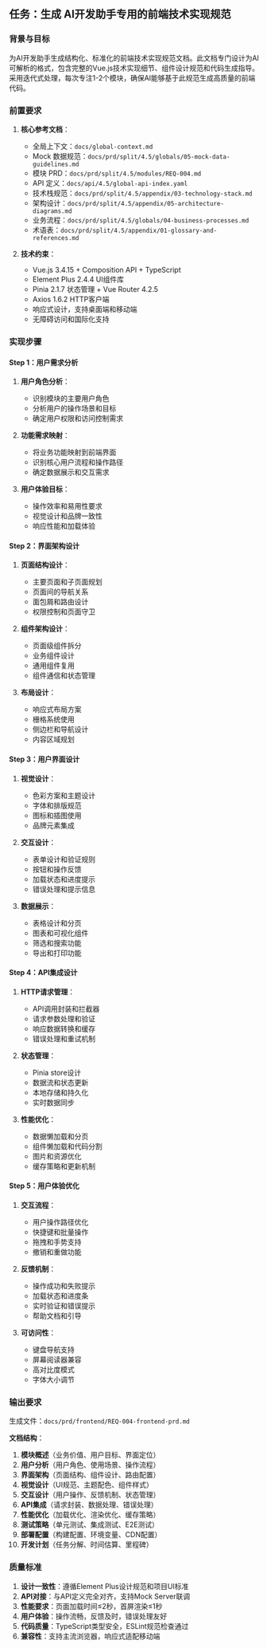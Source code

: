 ## 任务：生成 AI开发助手专用的前端技术实现规范

### 背景与目标
为AI开发助手生成结构化、标准化的前端技术实现规范文档。此文档专门设计为AI可解析的格式，包含完整的Vue.js技术实现细节、组件设计规范和代码生成指导。采用迭代式处理，每次专注1-2个模块，确保AI能够基于此规范生成高质量的前端代码。

### 前置要求
1. **核心参考文档**：
   - 全局上下文：`docs/global-context.md`
   - Mock 数据规范：`docs/prd/split/4.5/globals/05-mock-data-guidelines.md`
   - 模块 PRD：`docs/prd/split/4.5/modules/REQ-004.md`
   - API 定义：`docs/api/4.5/global-api-index.yaml`
   - 技术栈规范：`docs/prd/split/4.5/appendix/03-technology-stack.md`
   - 架构设计：`docs/prd/split/4.5/appendix/05-architecture-diagrams.md`
   - 业务流程：`docs/prd/split/4.5/globals/04-business-processes.md`
   - 术语表：`docs/prd/split/4.5/appendix/01-glossary-and-references.md`

2. **技术约束**：
   - Vue.js 3.4.15 + Composition API + TypeScript
   - Element Plus 2.4.4 UI组件库
   - Pinia 2.1.7 状态管理 + Vue Router 4.2.5
   - Axios 1.6.2 HTTP客户端
   - 响应式设计，支持桌面端和移动端
   - 无障碍访问和国际化支持

### 实现步骤

#### Step 1：用户需求分析
1. **用户角色分析**：
   - 识别模块的主要用户角色
   - 分析用户的操作场景和目标
   - 确定用户权限和访问控制需求

2. **功能需求映射**：
   - 将业务功能映射到前端界面
   - 识别核心用户流程和操作路径
   - 确定数据展示和交互需求

3. **用户体验目标**：
   - 操作效率和易用性要求
   - 视觉设计和品牌一致性
   - 响应性能和加载体验

#### Step 2：界面架构设计
1. **页面结构设计**：
   - 主要页面和子页面规划
   - 页面间的导航关系
   - 面包屑和路由设计
   - 权限控制和页面守卫

2. **组件架构设计**：
   - 页面级组件拆分
   - 业务组件设计
   - 通用组件复用
   - 组件通信和状态管理

3. **布局设计**：
   - 响应式布局方案
   - 栅格系统使用
   - 侧边栏和导航设计
   - 内容区域规划

#### Step 3：用户界面设计
1. **视觉设计**：
   - 色彩方案和主题设计
   - 字体和排版规范
   - 图标和插图使用
   - 品牌元素集成

2. **交互设计**：
   - 表单设计和验证规则
   - 按钮和操作反馈
   - 加载状态和进度提示
   - 错误处理和提示信息

3. **数据展示**：
   - 表格设计和分页
   - 图表和可视化组件
   - 筛选和搜索功能
   - 导出和打印功能

#### Step 4：API集成设计
1. **HTTP请求管理**：
   - API调用封装和拦截器
   - 请求参数处理和验证
   - 响应数据转换和缓存
   - 错误处理和重试机制

2. **状态管理**：
   - Pinia store设计
   - 数据流和状态更新
   - 本地存储和持久化
   - 实时数据同步

3. **性能优化**：
   - 数据懒加载和分页
   - 组件懒加载和代码分割
   - 图片和资源优化
   - 缓存策略和更新机制

#### Step 5：用户体验优化
1. **交互流程**：
   - 用户操作路径优化
   - 快捷键和批量操作
   - 拖拽和手势支持
   - 撤销和重做功能

2. **反馈机制**：
   - 操作成功和失败提示
   - 加载状态和进度条
   - 实时验证和错误提示
   - 帮助文档和引导

3. **可访问性**：
   - 键盘导航支持
   - 屏幕阅读器兼容
   - 高对比度模式
   - 字体大小调节

### 输出要求
生成文件：`docs/prd/frontend/REQ-004-frontend-prd.md`

**文档结构**：
1. **模块概述**（业务价值、用户目标、界面定位）
2. **用户分析**（用户角色、使用场景、操作流程）
3. **界面架构**（页面结构、组件设计、路由配置）
4. **视觉设计**（UI规范、主题配色、组件样式）
5. **交互设计**（用户操作、反馈机制、状态管理）
6. **API集成**（请求封装、数据处理、错误处理）
7. **性能优化**（加载优化、渲染优化、缓存策略）
8. **测试策略**（单元测试、集成测试、E2E测试）
9. **部署配置**（构建配置、环境变量、CDN配置）
10. **开发计划**（任务分解、时间估算、里程碑）

### 质量标准
1. **设计一致性**：遵循Element Plus设计规范和项目UI标准
2. **API对接**：与API定义完全对齐，支持Mock Server联调
3. **性能要求**：页面加载时间≤2秒，首屏渲染≤1秒
4. **用户体验**：操作流畅，反馈及时，错误处理友好
5. **代码质量**：TypeScript类型安全，ESLint规范检查通过
6. **兼容性**：支持主流浏览器，响应式适配移动端
